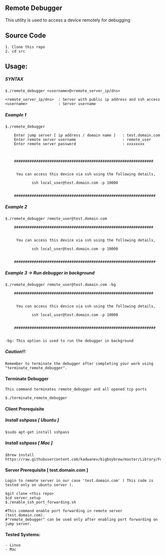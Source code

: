 ## Remote Debugger 

This utility is used to access a device remotely for debugging

## Source Code
  
	1. Clone this repo
	2. cd src

## Usage:


##### SYNTAX

	$./remote_debugger <username>@<remote_server_ip/dns>

	<remote_server_ip/dns>	: Server with public ip address and ssh access 
    <username>              : Server username 

##### Example 1

	$./remote_debugger

	 	Enter jump server [ ip address / domain name ]   : test.domain.com
		Enter remote server username                     : remote_user
		Enter remote server password                     : xxxxxxxx



		###############################################################


		 You can access this device via ssh using the following details,

			    ssh local_user@test.domain.com -p 10000 


		################################################################

##### Example 2
	
	$./remote_debugger remote_user@test.domain.com

		###############################################################


		 You can access this device via ssh using the following details,

			    ssh local_user@test.domain.com -p 10000 


		################################################################

##### Example 3 -> Run debugger in background
	
	$./remote_debugger remote_user@test.domain.com -bg

		###############################################################


		 You can access this device via ssh using the following details,

			    ssh local_user@test.domain.com -p 10000 


		################################################################


    -bg: This option is used to run the debugger in background 

##### Caution!!:
   
    Remember to terminate the debugger after completing your work using "terminate_remote_debugger".


#### Terminate Debugger

	This command terminates remote_debugger and all opened tcp ports

	$./terminate_remote_debugger

#### Client Prerequisite 

##### Install sshpass [ Ubuntu ]

	$sudo apt-get install sshpass

##### Install sshpass [ Mac ]

	$brew install https://raw.githubusercontent.com/kadwanev/bigboybrew/master/Library/Formula/sshpass.rb

#### Server Prerequisite [ test.domain.com ]
    
    Login to remote server in our case 'test.domain.com' ( This code is tested only on ubuntu server ). 

    $git clone <this repo>
    $cd server_setup
    $./enable_ssh_port_forwarding.sh
    
    #This command enable port forwarding in remote server (test.domain.com). 
    #"remote_debugger" can be used only after enabling port forwarding on jump server.

#### Tested Systems:

	- Linux 
	- Mac
